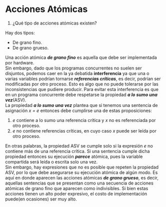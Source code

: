 # Acciones Atómicas

1. ¿Qué tipo de acciones atómicas existen?

Hay dos tipos:

* De grano fino.
* De grano grueso.

Una acción atómica ***de grano fino*** es aquella que debe ser implementada por hardware.  
Sin embargo, dado que los programas concurrentes no suelen ser disjuntos, podemos caer en la ya debatida **interferencia** ya que una o varias variables podrían tornarse ***referencias críticas***, es decir, podrían ser modificadas por otro proceso. Esto es algo que no puede tolerarse por las inconsistencias que pudiere producir. Para evitar esta interferencia es que en un programa concurrente debe respetarse la propiedad ***a lo sumo una vez***(ASV).  
La propiedad ***a lo sumo una vez*** plantea que si tenemos una sentencia de asignación *x = e* entonces debe cumplirse una de estas proposiciones:
1. *e* contiene a lo sumo una referencia crítica y *x* no es referenciada por otro proceso.
2. *e* no contiene referencias críticas, en cuyo caso *x* puede ser leída por otro proceso.

En otras palabras, la propiedad ASV se cumple solo si la expresión *e* no contiene más de una referencia crítica. Si una sentencia cumple dicha propiedad entonces su ejecución ***parece*** atómica, pues la variable compartida será leída o escrita solo una vez.  
Sin embargo, hay expresiones que no es posible que repeten la propiedad ASV, por lo que debe asegurarse su ejecución atómica de algún modo. Es aquí en donde aparecen las acciones atómicas ***de grano grueso***, es decir, aquellas sentencias que se presentan como una secuencia de acciones atómicas de grano fino que aparecen como indivisibles. Si bien estas acciones tienen un alto poder expresivo, el costo de implementación puede(en ocasiones) ser muy alto.